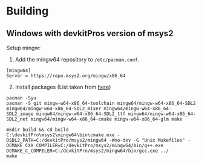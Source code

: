 # Building

## Windows with devkitPros version of msys2
Setup mingw:
1. Add the mingw64 repository to `/etc/pacman.conf`.
```
[mingw64]
Server = https://repo.msys2.org/mingw/x86_64
```
2. Install packages (List taken from [here](https://gist.github.com/thales17/fb2e4cff60890a51d9dddd4c6e832ad2))
```
pacman -Syu
pacman -S git mingw-w64-x86_64-toolchain mingw64/mingw-w64-x86_64-SDL2 mingw64/mingw-w64-x86_64-SDL2_mixer mingw64/mingw-w64-x86_64-SDL2_image mingw64/mingw-w64-x86_64-SDL2_ttf mingw64/mingw-w64-x86_64-SDL2_net mingw64/mingw-w64-x86_64-cmake mingw-w64-x86_64-glm make
```

```
mkdir build && cd build
C:\devkitPro\msys2\mingw64\bin\cmake.exe -DSDL2_PATH=C:/devkitPro/msys2/mingw64 -Wno-dev -G "Unix Makefiles" -DCMAKE_CXX_COMPILER=C:/devkitPro/msys2/mingw64/bin/g++.exe DCMAKE_C_COMPILER=C:/devkitPro/msys2/mingw64/bin/gcc.exe ../
make
```